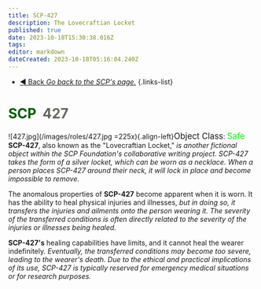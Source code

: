 ```yaml
---
title: SCP-427
description: The Lovecraftian Locket
published: true
date: 2023-10-18T15:30:38.016Z
tags: 
editor: markdown
dateCreated: 2023-10-18T05:16:04.240Z
---
```


- [:arrow_backward: Back *Go back to the SCP's page.*](/en/game/scps#scps)
{.links-list}
# <font color="#065c06">SCP</font><font color="white">-</font><font color="#676661">427</font>
![427.jpg](/images/roles/427.jpg =225x){.align-left}<big>Object Class</big>: <font color="#04f504"><big>Safe</big></font>
**SCP-427**, also known as the "Lovecraftian Locket," *is another fictional object within the SCP Foundation's collaborative writing project. SCP-427 takes the form of a silver locket, which can be worn as a necklace. When a person places SCP-427 around their neck, it will lock in place and become impossible to remove.*

The anomalous properties of **SCP-427** become apparent when it is worn. It has the ability to heal physical injuries and illnesses, *but in doing so, it transfers the injuries and ailments onto the person wearing it. The severity of the transferred conditions is often directly related to the severity of the injuries or illnesses being healed.*

**SCP-427's** healing capabilities have limits, and it cannot heal the wearer indefinitely. *Eventually, the transferred conditions may become too severe, leading to the wearer's death. Due to the ethical and practical implications of its use, SCP-427 is typically reserved for emergency medical situations or for research purposes.*






